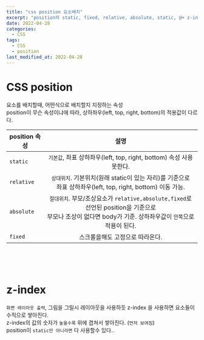 ```yaml
---
title: "css position 요소배치"
excerpt: "position의 static, fixed, relative, absolute, static, @+ z-index.."
date: 2022-04-28
categories:
  - CSS
tags:
  - CSS
  - position
last_modified_at: 2022-04-28
---
```


# CSS position

요소를 배치할때, 어떤식으로 배치할지 지정하는 속성  
position이 무슨 속성이냐에 따라, 상하좌우(left, top, right, bottom)의 적용값이 다르다.

| position 속성 |                                                                              설명                                                                              |
| ------------- | :------------------------------------------------------------------------------------------------------------------------------------------------------------: |
| `static`      |                                              `기본값`, 좌표 상하좌우(left, top, right, bottom) 속성 사용 못한다.                                               |
| `relative`    |                        `상대위치`. 기본위치(원래 static이 있는 자리)를 기준으로 <Br> 좌표 상하좌우(left, top, right, bottom) 이동 가능.                        |
| `absolute`    | `절대위치`. 부모/조상요소가 `relative,absolute,fixed`로 선언된 position을 기준으로 <Br> 부모나 조상이 없다면 body가 기준. 상하좌우값이 `안쪽`으로 적용이 된다. |
| `fixed`       |                                                                스크롤을해도 고정으로 따라온다.                                                                 |

<Br>

<Br>

<Br>

# z-index

`화면 레이아웃 출력`, 그림을 그릴시 레이아웃을 사용하듯 z-index
을 사용하면 요소들이 수직으로 쌓아진다.  
z-index의 값의 숫자가 `높을수록` 위에 겹쳐서 쌓아진다. (`먼저 보여짐`)  
position이 `static만 아니라면` 다 사용할수 있다..

